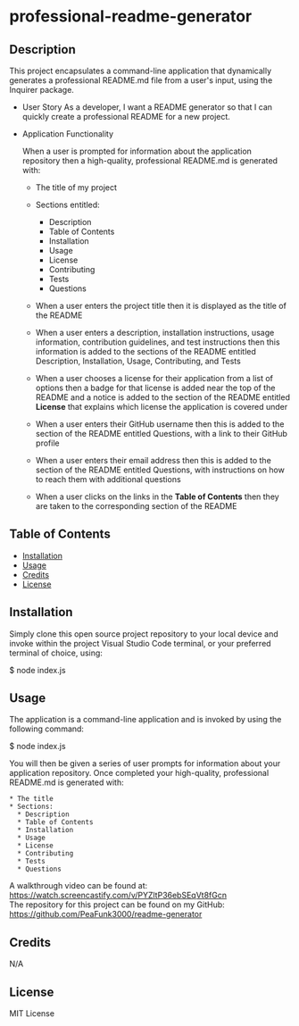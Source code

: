 # professional-readme-generator

## Description

This project encapsulates a command-line application that dynamically generates a professional README.md file from a user's input, using the Inquirer package.

* User Story
As a developer, I want a README generator so that I can quickly create a professional README for a new project.

* Application Functionality
    
    When a user is prompted for information about the application repository then a high-quality, professional README.md is generated with:
    * The title of my project 
    * Sections entitled:
      * Description 
      * Table of Contents 
      * Installation 
      * Usage 
      * License 
      * Contributing 
      * Tests 
      * Questions
    
    * When a user enters the project title then it is displayed as the title of the README
    * When a user enters a description, installation instructions, usage information, contribution guidelines, and test instructions then this information is added to the sections of the README entitled Description, Installation, Usage, Contributing, and Tests
    * When a user chooses a license for their application from a list of options then a badge for that license is added near the top of the README and a notice is added to the section of the README entitled **License** that explains which license the application is covered under
    * When a user enters their GitHub username then this is added to the section of the README entitled Questions, with a link to their GitHub profile
    * When a user enters their email address then this is added to the section of the README entitled Questions, with instructions on how to reach them with additional questions
    * When a user clicks on the links in the **Table of Contents** then they are taken to the corresponding section of the README

## Table of Contents

- [Installation](#installation)
- [Usage](#usage)
- [Credits](#credits)
- [License](#license)

## Installation

Simply clone this open source project repository to your local device and invoke within the project Visual Studio Code terminal, or your preferred terminal of choice, using:

$ node index.js

## Usage

The application is a command-line application and is invoked by using the following command:

$ node index.js

You will then be given a series of user prompts for information about your application repository. Once completed your high-quality, professional README.md is generated with:

    * The title 
    * Sections:
      * Description 
      * Table of Contents 
      * Installation 
      * Usage 
      * License 
      * Contributing 
      * Tests 
      * Questions 

A walkthrough video can be found at: 
<br>
https://watch.screencastify.com/v/PYZltP36ebSEqVt8fGcn
<br>
The repository for this project can be found on my GitHub:
<br>
https://github.com/PeaFunk3000/readme-generator
<br>

## Credits

N/A

## License

MIT License

